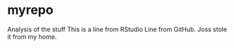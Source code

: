 # myrepo
Analysis of the stuff
This is a line from RStudio
Line from GitHub.
Joss stole it from my home.